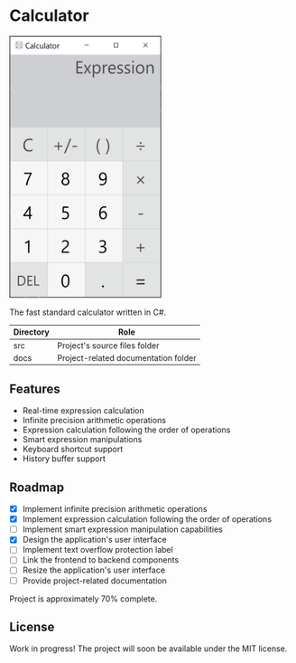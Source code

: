 # Calculator

<img width = 269 height = 463 src = "docs/Images/CalculatorScreenshot.png"></img>

The fast standard calculator written in C#.

Directory | Role
----------|-----
src       | Project's source files folder
docs      | Project-related documentation folder

## Features

* Real-time expression calculation
* Infinite precision arithmetic operations
* Expression calculation following the order of operations
* Smart expression manipulations
* Keyboard shortcut support
* History buffer support

## Roadmap

- [X] Implement infinite precision arithmetic operations
- [X] Implement expression calculation following the order of operations
- [ ] Implement smart expression manipulation capabilities
- [X] Design the application's user interface
- [ ] Implement text overflow protection label
- [ ] Link the frontend to backend components
- [ ] Resize the application's user interface
- [ ] Provide project-related documentation

Project is approximately 70% complete.

## License

Work in progress! The project will soon be available under the MIT license.
